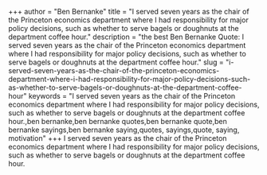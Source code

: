 +++
author = "Ben Bernanke"
title = "I served seven years as the chair of the Princeton economics department where I had responsibility for major policy decisions, such as whether to serve bagels or doughnuts at the department coffee hour."
description = "the best Ben Bernanke Quote: I served seven years as the chair of the Princeton economics department where I had responsibility for major policy decisions, such as whether to serve bagels or doughnuts at the department coffee hour."
slug = "i-served-seven-years-as-the-chair-of-the-princeton-economics-department-where-i-had-responsibility-for-major-policy-decisions-such-as-whether-to-serve-bagels-or-doughnuts-at-the-department-coffee-hour"
keywords = "I served seven years as the chair of the Princeton economics department where I had responsibility for major policy decisions, such as whether to serve bagels or doughnuts at the department coffee hour.,ben bernanke,ben bernanke quotes,ben bernanke quote,ben bernanke sayings,ben bernanke saying,quotes, sayings,quote, saying, motivation"
+++
I served seven years as the chair of the Princeton economics department where I had responsibility for major policy decisions, such as whether to serve bagels or doughnuts at the department coffee hour.
